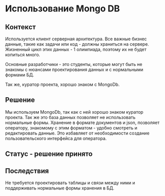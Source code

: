 # Использование Mongo DB
## Контекcт
Используется клиент серверная архитектура. Все важные бизнес данные, такие как задачи или код - должны храниться на сервере. Жизненный цикл этих данных - 1 олимпиада, поэтому их не будет копиться много.

Основные разработчики - это студенты, которые могут быть не знакомы с нюансами проектирования данных и с нормальными формами БД.

Так же, куратор проекта, хорошо знаком с MongoDb.

## Решение
Мы используем MongoDb, так как с ней хорошо знаком куратор проекта. Так же это база данных позволяет не использовать нормальные формы. Хранение в формате документов и json, позволяет оператору, знакомому с этим форматом - удобно смотреть и редактировать данные. Это избавляет от необходимости создание пользовательского интерфейса для оператора.

## Статус - решение принято

## Последствия
Не требуется проектировать таблицы и связи между ними и поддерживать нормальные формы хранения в БД.